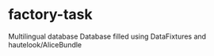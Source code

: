 # factory-task
Multilingual database
Database filled using DataFixtures and hautelook/AliceBundle



